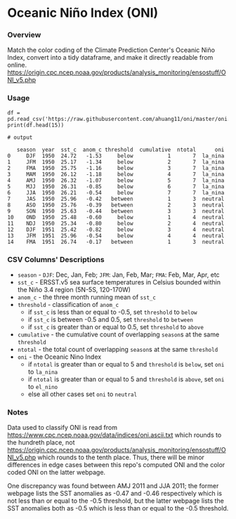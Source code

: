 # Oceanic Niño Index (ONI)

### Overview
Match the color coding of the Climate Prediction Center's Oceanic Niño Index, convert into a tidy dataframe, and make it directly readable from online. https://origin.cpc.ncep.noaa.gov/products/analysis_monitoring/ensostuff/ONI_v5.php

### Usage
```
df = pd.read_csv('https://raw.githubusercontent.com/ahuang11/oni/master/oni.csv')
print(df.head(15))

# output

   season  year  sst_c  anom_c threshold  cumulative  ntotal      oni
0     DJF  1950  24.72   -1.53     below           1       7  la_nina
1     JFM  1950  25.17   -1.34     below           2       7  la_nina
2     FMA  1950  25.75   -1.16     below           3       7  la_nina
3     MAM  1950  26.12   -1.18     below           4       7  la_nina
4     AMJ  1950  26.32   -1.07     below           5       7  la_nina
5     MJJ  1950  26.31   -0.85     below           6       7  la_nina
6     JJA  1950  26.21   -0.54     below           7       7  la_nina
7     JAS  1950  25.96   -0.42   between           1       3  neutral
8     ASO  1950  25.76   -0.39   between           2       3  neutral
9     SON  1950  25.63   -0.44   between           3       3  neutral
10    OND  1950  25.48   -0.60     below           1       4  neutral
11    NDJ  1950  25.34   -0.80     below           2       4  neutral
12    DJF  1951  25.42   -0.82     below           3       4  neutral
13    JFM  1951  25.96   -0.54     below           4       4  neutral
14    FMA  1951  26.74   -0.17   between           1       3  neutral
```

### CSV Columns' Descriptions
* `season` - `DJF`: Dec, Jan, Feb; `JFM`: Jan, Feb, Mar; `FMA`: Feb, Mar, Apr, etc
* `sst_c` - ERSST.v5 sea surface temperatures in Celsius bounded within the Niño 3.4 region (5N-5S, 120-170W)
* `anom_c` - the three month running mean of `sst_c`
* `threshold` - classification of `anom_c`
    * if `sst_c` is less than or equal to -0.5, set `threshold` to `below`
    * if `sst_c` is between -0.5 and 0.5, set `threshold` to `between`
    * if `sst_c` is greater than or equal to 0.5, set `threshold` to `above`
* `cumulative` - the cumulative count of overlapping `season`s at the same `threshold`
* `ntotal` - the total count of overlapping `season`s at the same `threshold`
* `oni` - the Oceanic Nino Index
    * if `ntotal` is greater than or equal to 5 and `threshold` is `below`, set `oni` to `la_nina`
    * if `ntotal` is greater than or equal to 5 and `threshold` is `above`, set `oni` to `el_nino`
    * else all other cases set `oni` to `neutral`

### Notes
Data used to classify ONI is read from https://www.cpc.ncep.noaa.gov/data/indices/oni.ascii.txt which rounds to the hundreth place, not https://origin.cpc.ncep.noaa.gov/products/analysis_monitoring/ensostuff/ONI_v5.php which rounds to the tenth place. Thus, there will be minor differences in edge cases between this repo's computed ONI and the color coded ONI on the latter webpage.

One discrepancy was found between AMJ 2011 and JJA 2011; the former webpage lists the SST anomalies as -0.47 and -0.46 respectively which is not less than or equal to the -0.5 threshold, but the latter webpage lists the SST anomalies both as -0.5 which is less than or equal to the -0.5 threshold.
